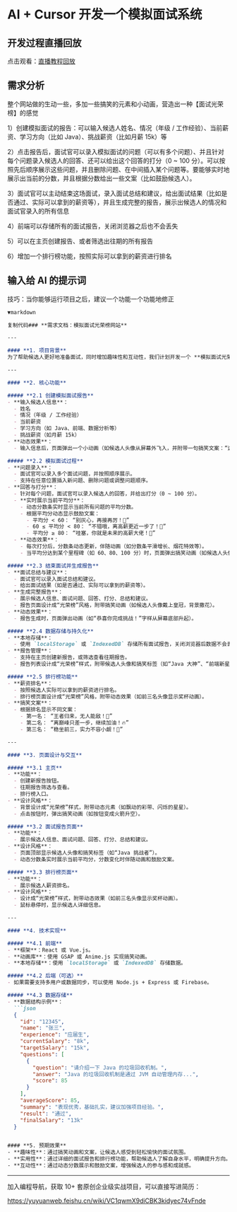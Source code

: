 # AI + Cursor 开发一个模拟面试系统

## 开发过程直播回放

点击观看：[直播教程回放](https://www.codefather.cn/live/1904450818464538626)

## 需求分析

整个网站做的生动一些，多加一些搞笑的元素和小动画，营造出一种【面试光荣榜】的感觉

1）创建模拟面试的报告：可以输入候选人姓名、情况（年级 / 工作经验）、当前薪资、学习方向（比如 Java）、挑战薪资（比如月薪 15k）等

2）点击报告后，面试官可以录入模拟面试的问题（可以有多个问题）、并且针对每个问题录入候选人的回答、还可以给出这个回答的打分（0 ~ 100 分）。可以按照先后顺序展示这些问题，并且删除问题、在中间插入某个问题等。要能够实时地展示出当前的分数，并且根据分数给出一些文案（比如鼓励候选人）。

3）面试官可以主动结束这场面试，录入面试总结和建议，给出面试结果（比如是否通过、实际可以拿到的薪资等），并且生成完整的报告，展示出候选人的情况和面试官录入的所有信息

4）前端可以存储所有的面试报告，关闭浏览器之后也不会丢失

5）可以在主页创建报告、或者筛选出往期的所有报告

6）增加一个排行榜功能，按照实际可以拿到的薪资进行排名

## 输入给 AI 的提示词

技巧：当你能够运行项目之后，建议一个功能一个功能地修正

~~~markdown
▼markdown

复制代码### **需求文档：模拟面试光荣榜网站**

---

#### **1. 项目背景**
为了帮助候选人更好地准备面试，同时增加趣味性和互动性，我们计划开发一个 **模拟面试光荣榜网站**。该网站将模拟真实面试场景，记录面试过程，生成面试报告，并通过生动有趣的动画和文案，营造出一种“面试光荣榜”的氛围，激励候选人不断提升自己。

---

#### **2. 核心功能**

##### **2.1 创建模拟面试报告**
- **输入候选人信息**：
  - 姓名
  - 情况（年级 / 工作经验）
  - 当前薪资
  - 学习方向（如 Java、前端、数据分析等）
  - 挑战薪资（如月薪 15k）
- **动态效果**：
  - 输入信息后，页面弹出一个小动画（如候选人头像从屏幕外飞入，并附带一句搞笑文案：“这位勇士，准备好挑战高薪了吗？”）。

##### **2.2 模拟面试过程**
- **问题录入**：
  - 面试官可以录入多个面试问题，并按照顺序展示。
  - 支持在任意位置插入新问题、删除问题或调整问题顺序。
- **回答与打分**：
  - 针对每个问题，面试官可以录入候选人的回答，并给出打分（0 ~ 100 分）。
  - **实时展示当前平均分**：
    - 动态分数条实时显示当前所有问题的平均分数。
    - 根据平均分动态显示鼓励文案：
      - 平均分 < 60： “别灰心，再接再厉！💪”
      - 60 ≤ 平均分 < 80： “不错哦，离高薪更近一步了！🚀”
      - 平均分 ≥ 80： “哇塞，你就是未来的高薪大佬！🌟”
  - **动态效果**：
    - 每次打分后，分数条动态更新，伴随动画（如分数条平滑增长、烟花特效等）。
    - 当平均分达到某个里程碑（如 60、80、100 分）时，页面弹出搞笑动画（如候选人头像戴上墨镜，背景播放庆祝音效）。

##### **2.3 结束面试并生成报告**
- **面试总结与建议**：
  - 面试官可以录入面试总结和建议。
  - 给出面试结果（如是否通过、实际可以拿到的薪资等）。
- **生成完整报告**：
  - 展示候选人信息、面试问题、回答、打分、总结和建议。
  - 报告页面设计成“光荣榜”风格，附带搞笑动画（如候选人头像戴上皇冠，背景撒花）。
- **动态效果**：
  - 报告生成时，页面弹出动画（如“恭喜你完成挑战！”字样从屏幕底部升起）。

##### **2.4 数据存储与持久化**
- **本地存储**：
  - 使用 `localStorage` 或 `IndexedDB` 存储所有面试报告，关闭浏览器后数据不会丢失。
- **报告管理**：
  - 支持在主页创建新报告，或筛选查看往期报告。
  - 报告列表设计成“光荣榜”样式，附带候选人头像和搞笑标签（如“Java 大神”、“前端新星”）。

##### **2.5 排行榜功能**
- **薪资排名**：
  - 按照候选人实际可以拿到的薪资进行排名。
  - 排行榜页面设计成“光荣榜”风格，附带动态效果（如前三名头像显示奖杯动画）。
- **搞笑文案**：
  - 根据排名显示不同文案：
    - 第一名： “王者归来，无人能敌！👑”
    - 第二名： “离巅峰只差一步，继续加油！🔥”
    - 第三名： “稳坐前三，实力不容小觑！💎”

---

#### **3. 页面设计与交互**

##### **3.1 主页**
- **功能**：
  - 创建新报告按钮。
  - 往期报告筛选与查看。
  - 排行榜入口。
- **设计风格**：
  - 背景设计成“光荣榜”样式，附带动态元素（如飘动的彩带、闪烁的星星）。
  - 点击按钮时，弹出搞笑动画（如按钮变成火箭升空）。

##### **3.2 面试报告页面**
- **功能**：
  - 展示候选人信息、面试问题、回答、打分、总结和建议。
- **设计风格**：
  - 页面顶部显示候选人头像和搞笑标签（如“Java 挑战者”）。
  - 动态分数条实时展示当前平均分，分数变化时伴随动画和鼓励文案。

##### **3.3 排行榜页面**
- **功能**：
  - 展示候选人薪资排名。
- **设计风格**：
  - 设计成“光荣榜”样式，附带动态效果（如前三名头像显示奖杯动画）。
  - 鼠标悬停时，显示候选人详细信息。

---

#### **4. 技术实现**

##### **4.1 前端**
- **框架**：React 或 Vue.js。
- **动画库**：使用 GSAP 或 Anime.js 实现搞笑动画。
- **本地存储**：使用 `localStorage` 或 `IndexedDB` 存储数据。

##### **4.2 后端（可选）**
- 如果需要支持多用户或数据同步，可以使用 Node.js + Express 或 Firebase。

##### **4.3 数据存储**
- **数据结构示例**：
  ```json
  {
    "id": "12345",
    "name": "张三",
    "experience": "应届生",
    "currentSalary": "8k",
    "targetSalary": "15k",
    "questions": [
      {
        "question": "请介绍一下 Java 的垃圾回收机制。",
        "answer": "Java 的垃圾回收机制是通过 JVM 自动管理内存...",
        "score": 85
      }
    ],
    "averageScore": 85,
    "summary": "表现优秀，基础扎实，建议加强项目经验。",
    "result": "通过",
    "finalSalary": "13k"
  }


#### **5. 预期效果**
- **趣味性**：通过搞笑动画和文案，让候选人感受到轻松愉快的面试氛围。
- **实用性**：通过详细的面试报告和排行榜功能，帮助候选人了解自身水平，明确提升方向。
- **互动性**：通过动态分数展示和鼓励文案，增强候选人的参与感和成就感。
~~~

---

加入编程导航，获取 10+ 套原创企业级实战项目，可以直接写进简历：

https://yuyuanweb.feishu.cn/wiki/VC1qwmX9diCBK3kidyec74vFnde
